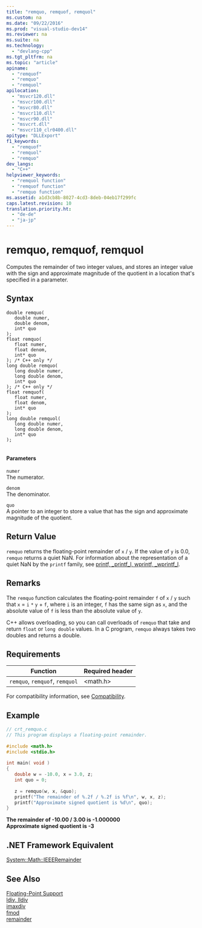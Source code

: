 ```yaml
---
title: "remquo, remquof, remquol"
ms.custom: na
ms.date: "09/22/2016"
ms.prod: "visual-studio-dev14"
ms.reviewer: na
ms.suite: na
ms.technology: 
  - "devlang-cpp"
ms.tgt_pltfrm: na
ms.topic: "article"
apiname: 
  - "remquof"
  - "remquo"
  - "remquol"
apilocation: 
  - "msvcr120.dll"
  - "msvcr100.dll"
  - "msvcr80.dll"
  - "msvcr110.dll"
  - "msvcr90.dll"
  - "msvcrt.dll"
  - "msvcr110_clr0400.dll"
apitype: "DLLExport"
f1_keywords: 
  - "remquof"
  - "remquol"
  - "remquo"
dev_langs: 
  - "C++"
helpviewer_keywords: 
  - "remquol function"
  - "remquof function"
  - "remquo function"
ms.assetid: a1d3cb8b-8027-4cd3-8deb-04eb17f299fc
caps.latest.revision: 10
translation.priority.ht: 
  - "de-de"
  - "ja-jp"
---
```

# remquo, remquof, remquol
Computes the remainder of two integer values, and stores an integer value with the sign and approximate magnitude of the quotient in a location that's specified in a parameter.  
  
## Syntax  
  
```  
double remquo(   
   double numer,  
   double denom,  
   int* quo  
);  
float remquo(   
   float numer,  
   float denom,  
   int* quo  
); /* C++ only */  
long double remquo(   
   long double numer,  
   long double denom,  
   int* quo  
); /* C++ only */  
float remquof(   
   float numer,  
   float denom,  
   int* quo  
);  
long double remquol(   
   long double numer,  
   long double denom,  
   int* quo  
);  
  
```  
  
#### Parameters  
 `numer`  
 The numerator.  
  
 `denom`  
 The denominator.  
  
 `quo`  
 A pointer to an integer to store a value that has the sign and approximate magnitude of the quotient.  
  
## Return Value  
 `remquo` returns the floating-point remainder of `x` / `y`. If the value of `y` is 0.0, `remquo` returns a quiet NaN. For information about the representation of a quiet NaN by the `printf` family, see [printf, _printf_l, wprintf, _wprintf_l](../vs140/printf--_printf_l--wprintf--_wprintf_l.md).  
  
## Remarks  
 The `remquo` function calculates the floating-point remainder `f` of `x` / `y` such that `x` = `i` `*` `y` + `f`, where `i` is an integer, `f` has the same sign as `x`, and the absolute value of `f` is less than the absolute value of `y`.  
  
 C++ allows overloading, so you can call overloads of `remquo` that take and return `float` or `long double` values. In a C program, `remquo` always takes two doubles and returns a double.  
  
## Requirements  
  
|Function|Required header|  
|--------------|---------------------|  
|`remquo`, `remquof`, `remquol`|<math.h>|  
  
 For compatibility information, see [Compatibility](../vs140/compatibility.md).  
  
## Example  
  
```c  
// crt_remquo.c  
// This program displays a floating-point remainder.  
  
#include <math.h>  
#include <stdio.h>  
  
int main( void )  
{  
   double w = -10.0, x = 3.0, z;  
   int quo = 0;  
  
   z = remquo(w, x, &quo);  
   printf("The remainder of %.2f / %.2f is %f\n", w, x, z);  
   printf("Approximate signed quotient is %d\n", quo);  
}  
```  
  
 **The remainder of -10.00 / 3.00 is -1.000000**  
**Approximate signed quotient is -3**   
## .NET Framework Equivalent  
 [System::Math::IEEERemainder](https://msdn.microsoft.com/en-us/library/system.math.ieeeremainder.aspx)  
  
## See Also  
 [Floating-Point Support](../vs140/floating-point-support.md)   
 [ldiv, lldiv](../vs140/ldiv--lldiv.md)   
 [imaxdiv](../vs140/imaxdiv.md)   
 [fmod](../vs140/fmod--fmodf.md)   
 [remainder](../vs140/remainder--remainderf--remainderl.md)